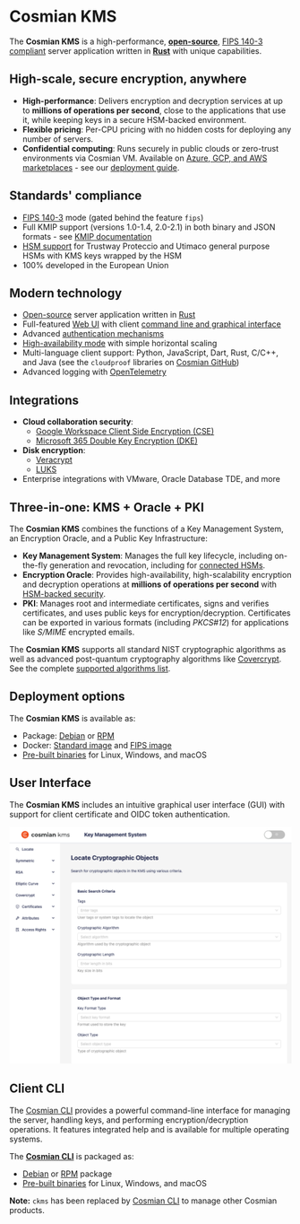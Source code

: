 # Cosmian KMS

The **Cosmian KMS** is a high-performance, [**open-source**](https://github.com/Cosmian/kms), [FIPS 140-3 compliant](./fips.md) server application written in [**Rust**](https://www.rust-lang.org/) with unique capabilities.

## High-scale, secure encryption, anywhere

- **High-performance**: Delivers encryption and decryption services at up to **millions of operations per second**,
  close to the applications that use it, while keeping keys in a secure HSM-backed environment.
- **Flexible pricing**: Per-CPU pricing with no hidden costs for deploying any number of servers.
- **Confidential computing**: Runs securely in public clouds or zero-trust environments via Cosmian VM. Available
  on [Azure, GCP, and AWS marketplaces](https://cosmian.com/marketplaces/) - see
  our [deployment guide](installation/marketplace_guide.md).

## Standards' compliance

- [FIPS 140-3](./fips.md) mode (gated behind the feature `fips`)
- Full KMIP support (versions 1.0-1.4, 2.0-2.1) in both binary and JSON formats -
  see [KMIP documentation](./kmip/index.md)
- [HSM support](./hsms/index.md) for Trustway Proteccio and Utimaco general purpose HSMs with KMS keys wrapped by the
  HSM
- 100% developed in the European Union

## Modern technology

- [Open-source](https://github.com/Cosmian/kms) server application written in [Rust](https://www.rust-lang.org/)
- Full-featured [Web UI](#user-interface) with client [command line and graphical interface](../cosmian_cli/index.md)
- Advanced [authentication mechanisms](./authentication.md)
- [High-availability mode](installation/high_availability_mode.md) with simple horizontal scaling
- Multi-language client support: Python, JavaScript, Dart, Rust, C/C++, and Java (see the `cloudproof` libraries
  on [Cosmian GitHub](https://github.com/Cosmian))
- Advanced logging with [OpenTelemetry](https://opentelemetry.io/)

## Integrations

- **Cloud collaboration security**:
    - [Google Workspace Client Side Encryption (CSE)](./google_cse/index.md)
    - [Microsoft 365 Double Key Encryption (DKE)](./ms_dke/index.md)
- **Disk encryption**:
    - [Veracrypt](./pkcs11/veracrypt.md)
    - [LUKS](./pkcs11/luks.md)
- Enterprise integrations with VMware, Oracle Database TDE, and more

## Three-in-one: KMS + Oracle + PKI

The **Cosmian KMS** combines the functions of a Key Management System, an Encryption Oracle, and a Public Key
Infrastructure:

- **Key Management System**: Manages the full key lifecycle, including on-the-fly generation and revocation, including
  for [connected HSMs](./hsms/index.md).
- **Encryption Oracle**: Provides high-availability, high-scalability encryption and decryption operations at **millions
  of operations per second** with [HSM-backed security](./hsms/index.md).
- **PKI**: Manages root and intermediate certificates, signs and verifies certificates, and uses public keys for
  encryption/decryption. Certificates can be exported in various formats (including _PKCS#12_) for applications like
  _S/MIME_ encrypted emails.

The **Cosmian KMS** supports all standard NIST cryptographic algorithms as well as advanced post-quantum cryptography
algorithms like [Covercrypt](https://github.com/Cosmian/cover_crypt). See the
complete [supported algorithms list](./algorithms.md).

## Deployment options

The **Cosmian KMS** is available as:

- Package: [Debian](https://package.cosmian.com/kms/5.5.0/ubuntu-22.04/)
  or [RPM](https://package.cosmian.com/kms/5.5.0/rockylinux9/)
- Docker: [Standard image](https://github.com/Cosmian/kms/pkgs/container/kms)
  and [FIPS image](https://github.com/Cosmian/kms/pkgs/container/kms)
- [Pre-built binaries](https://package.cosmian.com/kms/5.5.0/) for Linux, Windows, and macOS

## User Interface

The **Cosmian KMS** includes an intuitive graphical user interface (GUI) with support for client certificate and OIDC
token authentication.

![Cosmian KMS UI](./images/kms-ui.png)

## Client CLI

The [Cosmian CLI](../cosmian_cli/index.md) provides a powerful command-line interface for managing the server, handling
keys, and performing encryption/decryption operations. It features integrated help and is available for multiple
operating systems.

The **[Cosmian CLI](../cosmian_cli/index.md)** is packaged as:

- [Debian](https://package.cosmian.com/kms/5.5.0/ubuntu-22.04/)
  or [RPM](https://package.cosmian.com/kms/5.5.0/rockylinux9/) package
- [Pre-built binaries](https://package.cosmian.com/cli/) for Linux, Windows, and macOS

**Note:** `ckms` has been replaced by [Cosmian CLI](../cosmian_cli/index.md) to manage other Cosmian products.
